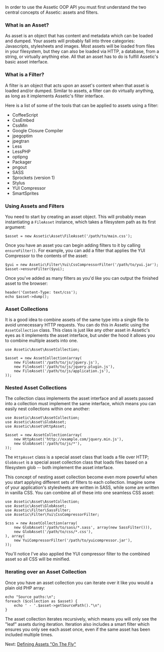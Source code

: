 In order to use the Assetic OOP API you must first understand the two central
concepts of Assetic: assets and filters.

### What is an Asset?

As asset is an object that has content and metadata which can be loaded and
dumped. Your assets will probably fall into three categories: Javascripts,
stylesheets and images. Most assets will be loaded from files in your
filesystem, but they can also be loaded via HTTP, a database, from a string,
or virtually anything else. All that an asset has to do is fulfill Assetic's
basic asset interface.

### What is a Filter?

A filter is an object that acts upon an asset's content when that asset is
loaded and/or dumped. Similar to assets, a filter can do virtually anything,
as long as it implements Assetic's filter interface. 

Here is a list of some of the tools that can be applied to assets using a
filter:

 * CoffeeScript
 * CssEmbed
 * CssMin
 * Google Closure Compiler
 * jpegoptim
 * jpegtran
 * Less
 * LessPHP
 * optipng
 * Packager
 * pngout
 * SASS
 * Sprockets (version 1)
 * Stylus
 * YUI Compressor
 * SmartSprites

### Using Assets and Filters

You need to start by creating an asset object. This will probably mean
instantiating a `FileAsset` instance, which takes a filesystem path as its
first argument:

    $asset = new Assetic\Asset\FileAsset('/path/to/main.css');

Once you have an asset you can begin adding filters to it by calling
`ensureFilter()`. For example, you can add a filter that applies the YUI
Compressor to the contents of the asset:

    $yui = new Assetic\Filter\Yui\CssCompressorFilter('/path/to/yui.jar');
    $asset->ensureFilter($yui);

Once you've added as many filters as you'd like you can output the finished
asset to the browser:

    header('Content-Type: text/css');
    echo $asset->dump();

### Asset Collections

It is a good idea to combine assets of the same type into a single file to
avoid unnecessary HTTP requests. You can do this in Assetic using the
`AssetCollection` class. This class is just like any other asset in Assetic's
eyes as it implements the asset interface, but under the hood it allows you to
combine multiple assets into one.

    use Assetic\Asset\AssetCollection;

    $asset = new AssetCollection(array(
        new FileAsset('/path/to/js/jquery.js'),
        new FileAsset('/path/to/js/jquery.plugin.js'),
        new FileAsset('/path/to/js/application.js'),
    ));

### Nested Asset Collections

The collection class implements the asset interface and all assets passed into
a collection must implement the same interface, which means you can easily
nest collections within one another:

    use Assetic\Asset\AssetCollection;
    use Assetic\Asset\GlobAsset;
    use Assetic\Asset\HttpAsset;

    $asset = new AssetCollection(array(
        new HttpAsset('http://example.com/jquery.min.js'),
        new GlobAsset('/path/to/js/*'),
    ));

The `HttpAsset` class is a special asset class that loads a file over HTTP;
`GlobAsset` is a special asset collection class that loads files based on a
filesystem glob -- both implement the asset interface.

This concept of nesting asset collection become even more powerful when you
start applying different sets of filters to each collection. Imagine some of
your application's stylesheets are written in SASS, while some are written in
vanilla CSS. You can combine all of these into one seamless CSS asset:

    use Assetic\Asset\AssetCollection;
    use Assetic\Asset\GlobAsset;
    use Assetic\Filter\SassFilter;
    use Assetic\Filter\Yui\CssCompressorFilter;

    $css = new AssetCollection(array(
        new GlobAsset('/path/to/sass/*.sass', array(new SassFilter())),
        new GlobAsset('/path/to/css/*.css'),
    ), array(
        new YuiCompressorFilter('/path/to/yuicompressor.jar'),
    ));

You'll notice I've also applied the YUI compressor filter to the combined
asset so all CSS will be minified.

### Iterating over an Asset Collection

Once you have an asset collection you can iterate over it like you would a
plain old PHP array:

    echo "Source paths:\n";
    foreach ($collection as $asset) {
        echo ' - '.$asset->getSourcePath()."\n";
    }

The asset collection iterates recursively, which means you will only see the
"leaf" assets during iteration. Iteration also includes a smart filter which
ensures you only see each asset once, even if the same asset has been included
multiple times.

Next: [Defining Assets "On The Fly"](define.md)
